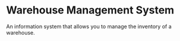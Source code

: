 # Warehouse Management System

An information system that allows you 
to manage the inventory of a warehouse.